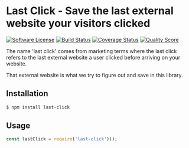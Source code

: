 # Last Click - Save the last external website your visitors clicked
[![Software License][ico-license]](LICENSE)
[![Build Status][ico-travis]][link-travis]
[![Coverage Status][ico-scrutinizer]][link-scrutinizer]
[![Quality Score][ico-code-quality]][link-code-quality]

The name 'last click' comes from marketing terms where the last click refers to the last external website a user clicked before arriving on your website.

That external website is what we try to figure out and save in this library.

## Installation
```bash
$ npm install last-click
```

## Usage
```javascript
const lastClick = require('last-click')();
```

[ico-license]: https://img.shields.io/badge/license-MIT-brightgreen.svg?style=flat-square
[ico-travis]: https://img.shields.io/travis/loevgaard/last-click/master.svg?style=flat-square
[ico-scrutinizer]: https://img.shields.io/scrutinizer/coverage/g/loevgaard/last-click.svg?style=flat-square
[ico-code-quality]: https://img.shields.io/scrutinizer/g/loevgaard/last-click.svg?style=flat-square

[link-travis]: https://travis-ci.org/loevgaard/last-click
[link-scrutinizer]: https://scrutinizer-ci.com/g/loevgaard/last-click/code-structure
[link-code-quality]: https://scrutinizer-ci.com/g/loevgaard/last-click